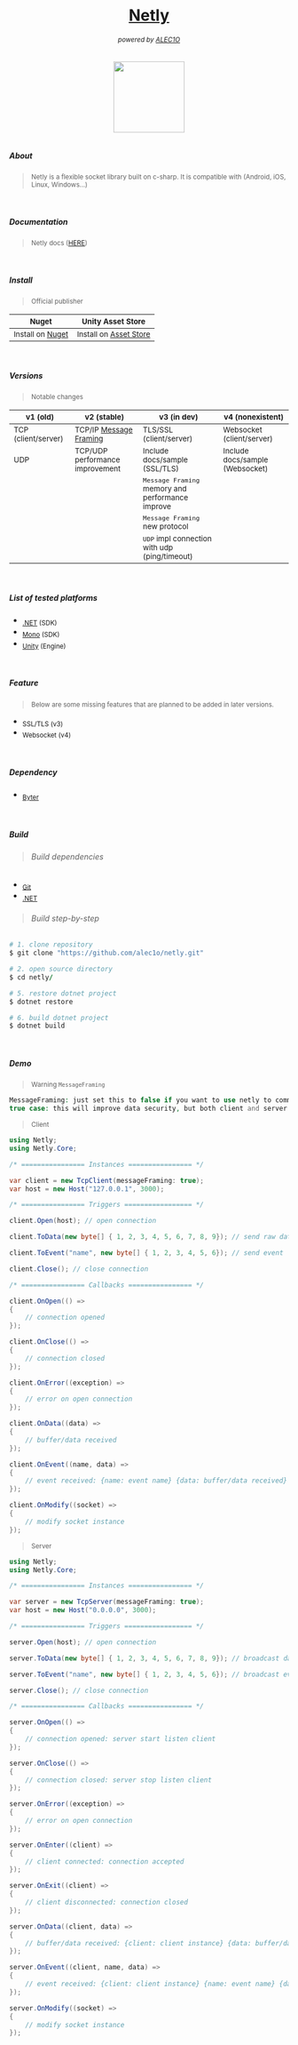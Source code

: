 <h1 align="center"><a href="https://github.com/alec1o/netly">Netly</a></h1>

<h6 align="center"><sub>
  powered by <a href="https://github.com/alec1o">ALEC1O</a><sub/>
</h6>

<h6 align="center">
  <img align="center" src="content/logo/netly-logo-3.png" width="128px">
<h6>

##### About
> <sub>Netly is a flexible socket library built on c-sharp. It is compatible with (Android, iOS, Linux, Windows...)</sub>

<br>
  
##### Documentation 
> <sub>Netly docs ([HERE](https://netly.docs.kezero.com))</sub>

<br>

##### Install
>  <sub>Official publisher</sub>
  
  | <sub>Nuget</sub> | <sub>Unity Asset Store</sub> |
| ---   | ---               |
  | <sub>Install on [Nuget](https://www.nuget.org/packages/Netly)</sub>| <sub>Install on [Asset Store ](https://assetstore.unity.com/packages/tools/network/225473)</sub>|

<br>

##### Versions
>  <sub>Notable changes</sub>
  
| <sub>v1 (old)</sub>                     | <sub>v2 (stable)</sub> | <sub>v3 (in dev)</sub> | <sub>v4 (nonexistent)</sub> |
| ---                          | ---          | ---              | ---              |
|<sub>TCP (client/server)</sub>| <sub> TCP/IP [Message Framing](https://web.archive.org/web/20230219220947/https://blog.stephencleary.com/2009/04/message-framing.html)</sub> | <sub>TLS/SSL (client/server)</sub> | <sub>Websocket (client/server)</sub> |
| <sub>UDP</sub> | <sub>TCP/UDP performance improvement</sub> | <sub>Include docs/sample (SSL/TLS)</sub> |  <sub>Include docs/sample (Websocket)</sub> | 
|                |                                            | <sub>``Message Framing`` memory and performance improve</sub> |                            | 
|                |                                            | <sub>``Message Framing`` new protocol</sub> |                            |
|                |                                            | <sub>``UDP`` impl connection with udp (ping/timeout)</sub> |                            | 

<br>

##### List of tested platforms
  - <sub>[.NET](https://dotnet.microsoft.com) (SDK)</sub>
  - <sub>[Mono](https://mono-project.com) (SDK)</sub>
  - <sub>[Unity](https://unity.com) (Engine)</sub>
  
<br>

##### Feature
> <sub>Below are some missing features that are planned to be added in later versions.</sub><br>
  - <sub>SSL/TLS (v3)</sub>
  - <sub>Websocket (v4)</sub>

<br>

##### Dependency
  - <sub>[Byter](https://github.com/alec1o/Byter)</sub>

<br>
  
##### Build
> ###### Build dependencies
  - <sub>[Git](http://git-scm.com/)</sub>
  - <sub>[.NET](http://dot.net)</sub>
  
> ###### Build step-by-step 
  ```rb
  # 1. clone repository 
  $ git clone "https://github.com/alec1o/netly.git"

  # 2. open source directory 
  $ cd netly/

  # 5. restore dotnet project
  $ dotnet restore

  # 6. build dotnet project
  $ dotnet build
  ```

<br>
  
##### Demo
> <sub>Warning `MessageFraming`</sub>
  ```php
MessageFraming: just set this to false if you want to use netly to communicate with another tcp library.
true case: this will improve data security, but both client and server must have the same configuration.
  ```
> <sub>Client</sub>
  ```csharp
  using Netly;
  using Netly.Core;

  /* ================ Instances ================ */

  var client = new TcpClient(messageFraming: true); 
  var host = new Host("127.0.0.1", 3000); 

  /* ================ Triggers ================= */

  client.Open(host); // open connection

  client.ToData(new byte[] { 1, 2, 3, 4, 5, 6, 7, 8, 9}); // send raw data

  client.ToEvent("name", new byte[] { 1, 2, 3, 4, 5, 6}); // send event

  client.Close(); // close connection

  /* ================ Callbacks ================ */

  client.OnOpen(() =>
  {
      // connection opened
  });

  client.OnClose(() =>
  {
      // connection closed
  });

  client.OnError((exception) =>
  {   
      // error on open connection
  });

  client.OnData((data) => 
  {
      // buffer/data received
  });

  client.OnEvent((name, data) =>
  {
      // event received: {name: event name} {data: buffer/data received} 
  });

  client.OnModify((socket) =>
  {
      // modify socket instance
  });
  ```
> <sub>Server</sub>
  ```csharp
  using Netly;
  using Netly.Core;

  /* ================ Instances ================ */

  var server = new TcpServer(messageFraming: true);
  var host = new Host("0.0.0.0", 3000);

  /* ================ Triggers ================= */  

  server.Open(host); // open connection

  server.ToData(new byte[] { 1, 2, 3, 4, 5, 6, 7, 8, 9}); // broadcast data

  server.ToEvent("name", new byte[] { 1, 2, 3, 4, 5, 6}); // broadcast event

  server.Close(); // close connection

  /* ================ Callbacks ================ */  

  server.OnOpen(() =>
  {
      // connection opened: server start listen client
  });

  server.OnClose(() =>
  {
      // connection closed: server stop listen client
  });

  server.OnError((exception) =>
  {
      // error on open connection
  });

  server.OnEnter((client) =>
  {
      // client connected: connection accepted
  });

  server.OnExit((client) =>
  {
      // client disconnected: connection closed
  });

  server.OnData((client, data) =>
  {
      // buffer/data received: {client: client instance} {data: buffer/data received} 
  });

  server.OnEvent((client, name, data) =>
  {
      // event received: {client: client instance} {name: event name} {data: buffer received} 
  });

  server.OnModify((socket) =>
  {
      // modify socket instance
  });
  ```
